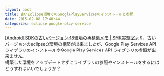 ```yaml
---
layout: post
title: 古いEclipse環境でのGooglePlayServicesのインストールと参照
date: 2015-02-08 17:40:44
categories: eclipse google-play-service
---
```

<p><a href="http://www.umek.topaz.ne.jp/smk/2012/08/android-sdk-r18rebuild.html" rel="nofollow">[Android] SDKの古いバージョンr18環境の再構築メモ | SMK実験室</a>より、古いバージョンのeclipseの環境の構築が出来ましたが、Google Play Services API ライブラリのインストールやGoogle Play Services API ライブラリの参照が出来ません。<br>
構築した環境をアップデートせずにライブラリの参照やインストールをするにはどうすればいいでしょうか？</p>
